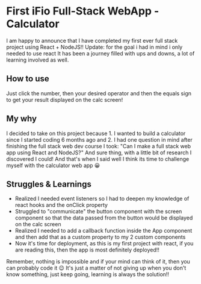 # First iFio Full-Stack WebApp - Calculator 
I am happy to announce that I have completed my first ever full stack project using React + NodeJS!!
Update: for the goal i had in mind i only needed to use react 
It has been a journey filled with ups and downs, a lot of learning involved as well. 

## How to use
Just click the number, then your desired operator and then the equals sign to get your result displayed on the calc screen!

## My why
I decided to take on this project because 1. I wanted to build a calculator since I started coding 6 months ago and 2. I had one question in mind after finishing the full stack web dev course I took: "Can I make a full stack web app using React and NodeJS?" And sure thing, with a little bit of research I discovered I could! And that's when I said well I think its time to challenge myself with the calculator web app 😀

## Struggles & Learnings
- Realized I needed event listeners so I had to deepen my knowledge of react hooks and the onClick property
- Struggled to "communicate" the button component with the screen component so that the data passed from the button would be displayed on the calc screen 
- Realized I needed to add a callback function inside the App component and then add that as a custom property to my 2 custom components
- Now it's time for deployment, as this is my first project with react, if you are reading this, then the app is most definitely deployed!!

Remember, nothing is impossible and if your mind can think of it, then you can probably code it 😉 It's just a matter of not giving up when you don't know something, just keep going, learning is always the solution!!

